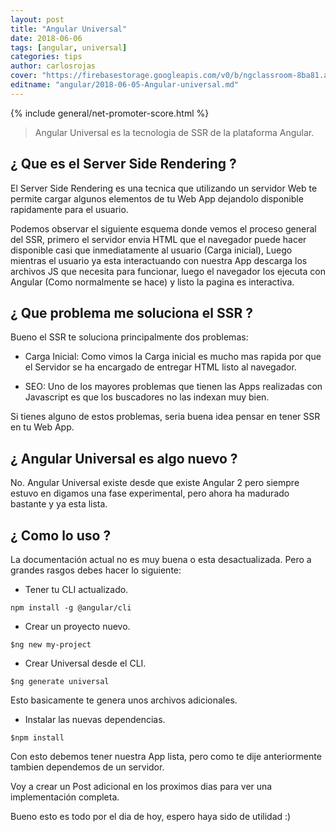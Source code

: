 ```yaml
---
layout: post
title: "Angular Universal"
date: 2018-06-06
tags: [angular, universal]
categories: tips
author: carlosrojas
cover: "https://firebasestorage.googleapis.com/v0/b/ngclassroom-8ba81.appspot.com/o/posts%2F2018-06-05-Angular-universal%2FTitulos.png?alt=media&token=ef7344bd-332c-440b-a9bd-56afbdc399b8"
editname: "angular/2018-06-05-Angular-universal.md"
---
```


<amp-img width="1024" height="512" layout="responsive" src="https://firebasestorage.googleapis.com/v0/b/ngclassroom-8ba81.appspot.com/o/posts%2F2018-06-05-Angular-universal%2FTitulos.png?alt=media&token=ef7344bd-332c-440b-a9bd-56afbdc399b8"></amp-img>

{% include general/net-promoter-score.html %} 

> Angular Universal es la tecnologia de SSR de la plataforma Angular.

<!--summary-->

## ¿ Que es el Server Side Rendering ?

El Server Side Rendering es una tecnica que utilizando un servidor Web te permite cargar algunos elementos de tu Web App dejandolo disponible rapidamente para el usuario.

<amp-img width="1024" height="512" layout="responsive" src="https://firebasestorage.googleapis.com/v0/b/ngclassroom-8ba81.appspot.com/o/posts%2F2018-06-05-Angular-universal%2FUniversalSteps.png?alt=media&token=e2532add-ee41-425f-8212-25e9ec8a9a0f"></amp-img>

Podemos observar el siguiente esquema donde vemos el proceso general del SSR, primero el servidor envia HTML que el navegador puede hacer disponible casi que inmediatamente al usuario (Carga inicial), Luego mientras el usuario ya esta interactuando con nuestra App descarga los archivos JS que necesita para funcionar, luego el navegador los ejecuta con Angular (Como normalmente se hace) y listo la pagina es interactiva.

## ¿ Que problema me soluciona el SSR ?

Bueno el SSR te soluciona principalmente dos problemas:

- Carga Inicial: Como vimos la Carga inicial es mucho mas rapida por que el Servidor se ha encargado de entregar HTML listo al navegador.

- SEO: Uno de los mayores problemas que tienen las Apps realizadas con Javascript es que los buscadores no las indexan muy bien.

Si tienes alguno de estos problemas, seria buena idea pensar en tener SSR en tu Web App.

## ¿ Angular Universal es algo nuevo ?

No. Angular Universal existe desde que existe Angular 2 pero siempre estuvo en digamos una fase experimental, pero ahora ha madurado bastante y ya esta lista.

## ¿ Como lo uso ?

La documentación actual no es muy buena o esta desactualizada. Pero a grandes rasgos debes hacer lo siguiente:

- Tener tu CLI actualizado.

````
npm install -g @angular/cli
````

- Crear un proyecto nuevo.

````
$ng new my-project
````

- Crear Universal desde el CLI.

````
$ng generate universal
````

Esto basicamente te genera unos archivos adicionales.

- Instalar las nuevas dependencias.

````
$npm install
````

Con esto debemos tener nuestra App lista, pero como te dije anteriormente tambien dependemos de un servidor. 

Voy a crear un Post adicional en los proximos dias para ver una implementación completa.

Bueno esto es todo por el dia de hoy, espero haya sido de utilidad :)



